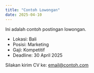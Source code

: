 ```yaml
---
title: "Contoh Lowongan"
date: 2025-04-10
---
```


Ini adalah contoh postingan lowongan.

* Lokasi: Bali  
* Posisi: Marketing  
* Gaji: Kompetitif  
* Deadline: 30 April 2025

Silakan kirim CV ke: email@contoh.com
